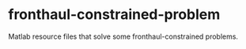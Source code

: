 # fronthaul-constrained-problem
Matlab resource files that solve some fronthaul-constrained problems.
